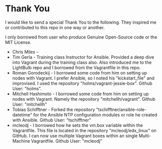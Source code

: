 # Thank You

I would like to send a special Thank You to the following. They inspired me or contributed to this repo in one way or another.

I only borrowed from user who produce Genuine Open-Source code or the MIT License.

* Chris Miles -
* Tim Gerla - Training class Instructor for Ansible. Provided a deep dive into  Vagrant during the training class also. Also introduced me to the LightBulb repo and I borrowed from the Vagrantfile in this repo.
* Roman Gorodeckij - I borrowed some code from him on setting up nodes with Vagrant. I prefer Ansible, so I noted his "kickstart_file" and improvised. I used the repository "holms/vagrant-jessie-box".
Github User: "holms".
* Mitchell Hashimoto - I borrowed some code from him on setting up nodes with Vagrant. Namely the repository "mitchellh/vagrant".
Github User: "mitchellh"
* Tobias Schifftner - Forked the repository "tschifftner/ansible-role-datetime" for the Ansible NTP configuration modules or role he created with Ansible.
Github User: "tschifftner"
* mcleodj - I borrowed how he sets the vm.box variable within the Vagrantfile. This file is located in the repository "mcleodj/edx_linux" on GitHub. I can now use multiple Vagrant boxes within an single Multi-Machine Vagrantfile. 
Github User: "mcleodj"
